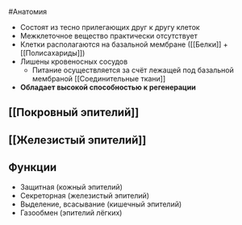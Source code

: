 #Анатомия 
- Состоят из тесно прилегающих друг к другу клеток
- Межклеточное вещество практически отсутствует
- Клетки располагаются на базальной мембране ([[Белки]] + [[Полисахариды]])
- Лишены кровеносных сосудов
	- Питание осуществляется за счёт лежащей под базальной мембраной [[Соединительные ткани]]
- **Обладает высокой способностью к регенерации**
## [[Покровный эпителий]]
## [[Железистый эпителий]] 
## Функции
- Защитная (кожный эпителий)
- Секреторная (железистый эпителий)
- Выделение, всасывание (кишечный эпителий)
- Газообмен (эпителий лёгких)